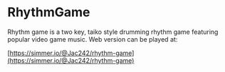 # RhythmGame
Rhythm game is a two key, taiko style drumming rhythm game featuring popular video game music. Web version can be played at:

[https://simmer.io/@Jac242/rhythm-game](https://simmer.io/@Jac242/rhythm-game)
